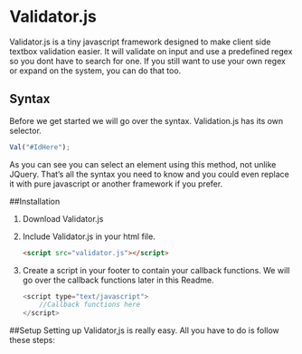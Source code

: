 # Validator.js
Validator.js is a tiny javascript framework designed to make client side textbox validation easier. It will validate on input and use a predefined regex so you dont have to search for one. If you still want to use your own regex or expand on the system, you can do that too.

## Syntax
Before we get started we will go over the syntax. Validation.js has its own selector.
```javascript
Val("#IdHere");
```

As you can see you can select an element using this method, not unlike JQuery. That’s all the syntax you need to know and you could even replace it with pure javascript or another framework if you prefer.

##Installation
1. Download Validator.js
2. Include Validator.js in your html file.

    ```html
    <script src="validator.js"></script>
    ```

3. Create a script in your footer to contain your callback functions. We will go over the callback functions later in this Readme.

    ```javascript
    <script type="text/javascript">
        //Callback functions here                
    </script>
    ```

##Setup
Setting up Validator,js is really easy. All you have to do is follow these steps:
